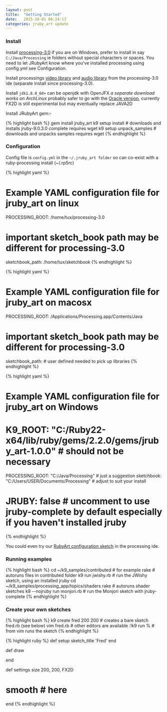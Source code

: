 ```yaml
---
layout: post
title:  "Getting Started"
date:   2015-10-01 06:24:13
categories: jruby_art update
---
```

### Install

Install [processing-3.0][processing] if you are on Windows, prefer to install in say `C:/Java/Processing` ie folders without special characters or spaces. You need to let JRubyArt know where you've installed processing using config.yml see Configuration. 

Install processings [video library][video] and [audio library][audio] from the processing-3.0 ide (separate install since processing-3.0).

Install `jdk1.8.0_60+` can be openjdk with OpenJFX _a separate download works on ArchLinux_ probably safer to go with the [Oracle version][jdk], currently FX2D is still experimental but may eventually replace JAVA2D

Install JRubyArt gem:-

{% highlight bash %}
gem install jruby_art
k9 setup install # downloads and installs jruby-9.0.3.0 complete requires wget
k9 setup unpack_samples # downloads and unpacks samples requires wget
{% endhighlight %}

### Configuration

Config file is `config.yml` in the `~/.jruby_art folder` so can co-exist with a ruby-processing install (~/.rp5rc)

{% highlight yaml %}
# Example YAML configuration file for jruby_art on linux
PROCESSING_ROOT: /home/tux/processing-3.0
# important sketch_book path may be different for processing-3.0
sketchbook_path: /home/tux/sketchbook 
{% endhighlight %}

{% highlight yaml %}
# Example YAML configuration file for jruby_art on macosx
PROCESSING_ROOT: /Applications/Processing.app/Contents/Java
# important sketch_book path may be different for processing-3.0
sketchbook_path: # user defined needed to pick up libraries
{% endhighlight %}

{% highlight yaml %}
# Example YAML configuration file for jruby_art on Windows
# K9_ROOT: "C:/Ruby22-x64/lib/ruby/gems/2.2.0/gems/jruby_art-1.0.0" # should not be necessary
PROCESSING_ROOT: "C:/Java/Processing" # just a suggestion
sketchbook: "C:/Users/USER/Documents/Processing" # adjust to suit your install
# JRUBY: false # uncomment to use jruby-complete by default especially if you haven't installed jruby
{% endhighlight %}

You could even try our [RubyArt configuration sketch][config] in the processing ide.

### Running examples

{% highlight bash %}
cd ~/k9_samples/contributed # for example
rake # autoruns files in contributed folder
k9 run jwishy.rb # run the JWishy sketch, using an installed jruby
cd ~/k9_samples/processing_app/topics/shaders
rake # autoruns shader sketches
k9 --nojruby run monjori.rb # run the Monjori sketch with jruby-complete
{% endhighlight %}

### Create your own sketches

{% highlight bash %}
k9 create fred 200 200 # creates a bare sketch fred.rb (see below)
vim fred.rb # other editors are available
:!k9 run % # from vim runs the sketch 
{% endhighlight %}

{% highlight ruby %}
def setup
  sketch_title 'Fred'
end

def draw

end

def settings
  size 200, 200, FX2D
  # smooth # here
end
{% endhighlight %}

[processing]:https://www.processing.org/tutorials/gettingstarted/
[video]:https://www.processing.org/reference/libraries/video/
[audio]:https://processing.org/reference/libraries/sound/
[jdk]:http://www.oracle.com/technetwork/java/javase/downloads/jdk8-downloads-2133151.html
[config]:https://github.com/ruby-processing/Example-Sketches/blob/master/samples/JRubyArt/JRubyArt.pde
